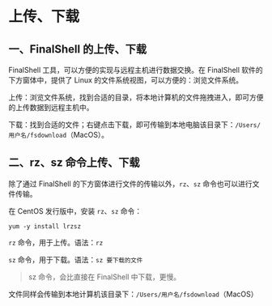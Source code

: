 # 上传、下载

## 一、FinalShell 的上传、下载

FinalShell 工具，可以方便的实现与远程主机进行数据交换。在 FinalShell 软件的下方窗体中，提供了 Linux 的文件系统视图，可以方便的：浏览文件系统。

上传：浏览文件系统，找到合适的目录，将本地计算机的文件拖拽进入，即可方便的上传数据到远程主机中。

下载：找到合适的文件；右键点击下载，即可传输到本地电脑该目录下：`/Users/用户名/fsdownload`（MacOS）。

## 二、rz、sz 命令上传、下载

除了通过 FinalShell 的下方窗体进行文件的传输以外，`rz`、`sz` 命令也可以进行文件传输。

在 CentOS 发行版中，安装 `rz`、`sz` 命令：

```shell
yum -y install lrzsz
```

`rz` 命令，用于上传。语法：`rz`

`sz` 命令，用于下载。语法：`sz 要下载的文件`

> sz 命令，会比直接在 FinalShell 中下载，更慢。

文件同样会传输到本地计算机该目录下：`/Users/用户名/fsdownload`（MacOS）
